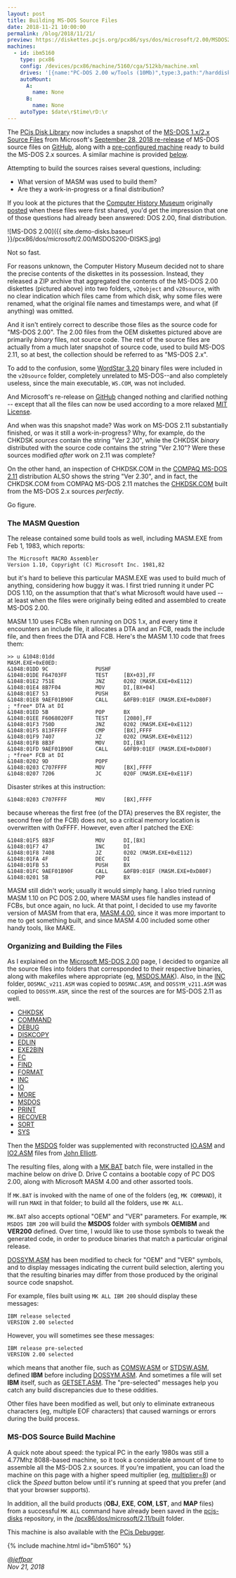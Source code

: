 ```yaml
---
layout: post
title: Building MS-DOS Source Files
date: 2018-11-21 10:00:00
permalink: /blog/2018/11/21/
preview: https://diskettes.pcjs.org/pcx86/sys/dos/microsoft/2.00/MSDOS200-DISKS.jpg
machines:
  - id: ibm5160
    type: pcx86
    config: /devices/pcx86/machine/5160/cga/512kb/machine.xml
    drives: '[{name:"PC-DOS 2.00 w/Tools (10Mb)",type:3,path:"/harddisks/pcx86/sys/dos/ibm/2.00/PCDOS200-C400.json"},{name:"MS-DOS 1.x/2.x Source (10Mb)",type:3,path:"/harddisks/pcx86/sys/dos/microsoft/2.00/MSDOS-SRC.json"}]'
    autoMount:
      A:
        name: None
      B:
        name: None
    autoType: $date\r$time\rD:\r
---
```


The [PCjs Disk Library](/disks/pcx86/) now includes a snapshot of the [MS-DOS 1.x/2.x Source Files](/disks/pcx86/dos/microsoft/2.00/)
from Microsoft's [September 28, 2018 re-release](https://blogs.msdn.microsoft.com/commandline/2018/09/28/re-open-sourcing-ms-dos-1-25-and-2-0/)
of MS-DOS source files on [GitHub](https://github.com/microsoft/ms-dos), along with a
[pre-configured machine](/disks/pcx86/dos/microsoft/2.00/#ms-dos-source-build-machine) ready to build the MS-DOS 2.x sources.
A similar machine is provided [below](/blog/2018/11/21/#ms-dos-source-build-machine).

Attempting to build the sources raises several questions, including:

- What version of MASM was used to build them?
- Are they a work-in-progress or a final distribution?

If you look at the pictures that the [Computer History Museum](http://www.computerhistory.org/) originally
[posted](http://www.computerhistory.org/atchm/microsoft-ms-dos-early-source-code/) when these files were first shared,
you'd get the impression that one of those questions had already been answered: DOS 2.00, final distribution.

![MS-DOS 2.00]({{ site.demo-disks.baseurl }}/pcx86/dos/microsoft/2.00/MSDOS200-DISKS.jpg)

Not so fast.

For reasons unknown, the Computer History Museum decided not to share the precise contents of the diskettes in its possession.
Instead, they released a ZIP archive that aggregated the contents of the MS-DOS 2.00 diskettes (pictured above) into two
folders, `v20object` and `v20source`, with no clear indication which files came from which disk, why some files were renamed,
what the original file names and timestamps were, and what (if anything) was omitted.

And it isn't entirely correct to describe those files as the source code for "MS-DOS 2.00".  The 2.00 files from the
OEM diskettes pictured above are primarily *binary* files, not source code.  The rest of the source files are actually
from a much later snapshot of source code, used to build MS-DOS 2.11, so at best, the collection should be referred to as
"MS-DOS 2.x".

To add to the confusion, some [WordStar 3.20](/disks/pcx86/apps/other/wordstar/3.20/) binary files were included in the
`v20source` folder, completely unrelated to MS-DOS--and also completely useless, since the main executable, `WS.COM`, was not
included.

And Microsoft's re-release on [GitHub](https://github.com/microsoft/ms-dos) changed nothing and clarified nothing -- except
that all the files can now be used according to a more relaxed [MIT License](https://en.wikipedia.org/wiki/MIT_License).

And when was this snapshot made?  Was work on MS-DOS 2.11 substantially finished, or was it still a work-in-progress?
Why, for example, do the CHKDSK *sources* contain the string "Ver 2.30", while the CHKDSK *binary* distributed with the source
code contains the string "Ver 2.10"?  Were these sources modified *after* work on 2.11 was complete?

On the other hand, an inspection of CHKDSK.COM in the [COMPAQ MS-DOS 2.11](/disks/pcx86/dos/compaq/2.11/) distribution ALSO
shows the string "Ver 2.30", and in fact, the CHKDSK.COM from COMPAQ MS-DOS 2.11 matches the
[CHKDSK.COM](https://github.com/jeffpar/pcjs-demo-disks/tree/master/pcx86/dos/microsoft/2.11/built/CHKDSK)
built from the MS-DOS 2.x sources *perfectly*.

Go figure.

### The MASM Question

The release contained some build tools as well, including MASM.EXE from Feb 1, 1983, which reports:

    The Microsoft MACRO Assembler
    Version 1.10, Copyright (C) Microsoft Inc. 1981,82

but it's hard to believe this particular MASM.EXE was used to build much of anything, considering how buggy it was.
I first tried running it under PC DOS 1.10, on the assumption that that's what Microsoft would have used -- at least
when the files were originally being edited and assembled to create MS-DOS 2.00.

MASM 1.10 uses FCBs when running on DOS 1.x, and every time it encounters an include file, it allocates a DTA and an
FCB, reads the include file, and then frees the DTA and FCB.  Here's the MASM 1.10 code that frees them:

    >> u &1048:01dd
    MASM.EXE+0xE0ED:
    &1048:01DD 9C               PUSHF   
    &1048:01DE F64703FF         TEST     [BX+03],FF
    &1048:01E2 751E             JNZ      0202 (MASM.EXE+0xE112)
    &1048:01E4 8B7F04           MOV      DI,[BX+04]
    &1048:01E7 53               PUSH     BX
    &1048:01E8 9AEF01B90F       CALL     &0FB9:01EF (MASM.EXE+0xD80F)       ; *free* DTA at DI
    &1048:01ED 5B               POP      BX
    &1048:01EE F6068020FF       TEST     [2080],FF
    &1048:01F3 750D             JNZ      0202 (MASM.EXE+0xE112)
    &1048:01F5 813FFFFF         CMP      [BX],FFFF
    &1048:01F9 7407             JZ       0202 (MASM.EXE+0xE112)
    &1048:01FB 8B3F             MOV      DI,[BX]
    &1048:01FD 9AEF01B90F       CALL     &0FB9:01EF (MASM.EXE+0xD80F)       ; *free* FCB at DI
    &1048:0202 9D               POPF    
    &1048:0203 C707FFFF         MOV      [BX],FFFF
    &1048:0207 7206             JC       020F (MASM.EXE+0xE11F)

Disaster strikes at this instruction:

    &1048:0203 C707FFFF         MOV      [BX],FFFF

because whereas the first free (of the DTA) preserves the BX register, the second free (of the FCB) does not, so a
critical memory location is overwritten with 0xFFFF.  However, even after I patched the EXE:

    &1048:01F5 8B3F             MOV      DI,[BX]
    &1048:01F7 47               INC      DI
    &1048:01F8 7408             JZ       0202 (MASM.EXE+0xE112)
    &1048:01FA 4F               DEC      DI
    &1048:01FB 53               PUSH     BX
    &1048:01FC 9AEF01B90F       CALL     &0FB9:01EF (MASM.EXE+0xD80F)
    &1048:0201 5B               POP      BX

MASM still didn't work; usually it would simply hang.  I also tried running MASM 1.10 on PC DOS 2.00, where MASM
uses file handles instead of FCBs, but once again, no luck.  At that point, I decided to use my favorite version of
MASM from that era, [MASM 4.00](/disks/pcx86/tools/microsoft/masm/4.00/), since it was more important to me to get
something built, and since MASM 4.00 included some other handy tools, like MAKE.

### Organizing and Building the Files

As I explained on the [Microsoft MS-DOS 2.00](/disks/pcx86/dos/microsoft/2.00/) page, I decided to organize all
the source files into folders that corresponded to their respective binaries, along with makefiles where appropriate
(eg, [MSDOS.MAK](https://github.com/jeffpar/pcjs-demo-disks/blob/master/pcx86/dos/microsoft/2.11/src/MSDOS/MSDOS.MAK)).
Also, in the [INC](https://github.com/jeffpar/pcjs-demo-disks/tree/master/pcx86/dos/microsoft/2.11/src/INC) folder,
`DOSMAC_v211.ASM` was copied to `DOSMAC.ASM`, and `DOSSYM_v211.ASM` was copied to `DOSSYM.ASM`, since the rest of the sources
are for MS-DOS 2.11 as well.

- [CHKDSK](https://github.com/jeffpar/pcjs-demo-disks/tree/master/pcx86/dos/microsoft/2.11/src/CHKDSK)
- [COMMAND](https://github.com/jeffpar/pcjs-demo-disks/tree/master/pcx86/dos/microsoft/2.11/src/COMMAND)
- [DEBUG](https://github.com/jeffpar/pcjs-demo-disks/tree/master/pcx86/dos/microsoft/2.11/src/DEBUG)
- [DISKCOPY](https://github.com/jeffpar/pcjs-demo-disks/tree/master/pcx86/dos/microsoft/2.11/src/DISKCOPY)
- [EDLIN](https://github.com/jeffpar/pcjs-demo-disks/tree/master/pcx86/dos/microsoft/2.11/src/EDLIN)
- [EXE2BIN](https://github.com/jeffpar/pcjs-demo-disks/tree/master/pcx86/dos/microsoft/2.11/src/EXE2BIN)
- [FC](https://github.com/jeffpar/pcjs-demo-disks/tree/master/pcx86/dos/microsoft/2.11/src/FC)
- [FIND](https://github.com/jeffpar/pcjs-demo-disks/tree/master/pcx86/dos/microsoft/2.11/src/FIND)
- [FORMAT](https://github.com/jeffpar/pcjs-demo-disks/tree/master/pcx86/dos/microsoft/2.11/src/FORMAT)
- [INC](https://github.com/jeffpar/pcjs-demo-disks/tree/master/pcx86/dos/microsoft/2.11/src/INC)
- [IO](https://github.com/jeffpar/pcjs-demo-disks/tree/master/pcx86/dos/microsoft/2.11/src/IO)
- [MORE](https://github.com/jeffpar/pcjs-demo-disks/tree/master/pcx86/dos/microsoft/2.11/src/MORE)
- [MSDOS](https://github.com/jeffpar/pcjs-demo-disks/tree/master/pcx86/dos/microsoft/2.11/src/MSDOS)
- [PRINT](https://github.com/jeffpar/pcjs-demo-disks/tree/master/pcx86/dos/microsoft/2.11/src/PRINT)
- [RECOVER](https://github.com/jeffpar/pcjs-demo-disks/tree/master/pcx86/dos/microsoft/2.11/src/RECOVER)
- [SORT](https://github.com/jeffpar/pcjs-demo-disks/tree/master/pcx86/dos/microsoft/2.11/src/SORT)
- [SYS](https://github.com/jeffpar/pcjs-demo-disks/tree/master/pcx86/dos/microsoft/2.11/src/SYS)

Then the [MSDOS](https://github.com/jeffpar/pcjs-demo-disks/tree/master/pcx86/dos/microsoft/2.11/src/MSDOS)
folder was supplemented with reconstructed
[IO.ASM](https://demo-disks.pcjs.org/pcx86/dos/microsoft/2.11/src/MSDOS/IO.ASM) and
[IO2.ASM](https://demo-disks.pcjs.org/pcx86/dos/microsoft/2.11/src/MSDOS/IO2.ASM) files from
[John Elliott](http://www.seasip.info/DOS/).

The resulting files, along with a [MK.BAT](https://github.com/jeffpar/pcjs-demo-disks/blob/master/pcx86/dos/microsoft/2.11/src/MK.BAT)
batch file, were installed in the machine below on drive D.  Drive C contains a bootable copy of PC DOS 2.00, along with
Microsoft MASM 4.00 and other assorted tools.

If `MK.BAT` is invoked with the name of one of the folders (eg, `MK COMMAND`), it will run `MAKE` in that
folder; to build all the folders, use `MK ALL`.

`MK.BAT` also accepts optional "OEM" and "VER" parameters.  For example, `MK MSDOS IBM 200` will build the **MSDOS**
folder with symbols **OEMIBM** and **VER200** defined.  Over time, I would like to use those symbols to
tweak the generated code, in order to produce binaries that match a particular original release.

[DOSSYM.ASM](https://github.com/jeffpar/pcjs-demo-disks/tree/master/pcx86/dos/microsoft/2.11/src/INC/DOSSYM.ASM) has been
modified to check for "OEM" and "VER" symbols, and to display messages indicating the current build selection, alerting
you that the resulting binaries may differ from those produced by the original source code snapshot.

For example, files built using `MK ALL IBM 200` should display these messages:

    IBM release selected 
    VERSION 2.00 selected 

However, you will sometimes see these messages:

    IBM release pre-selected 
    VERSION 2.00 selected 

which means that another file, such as
[COMSW.ASM](https://github.com/jeffpar/pcjs-demo-disks/tree/master/pcx86/dos/microsoft/2.11/src/COMMAND/COMSW.ASM) or
[STDSW.ASM](https://github.com/jeffpar/pcjs-demo-disks/tree/master/pcx86/dos/microsoft/2.11/src/MSDOS/STDSW.ASM),
defined **IBM** before including
[DOSSYM.ASM](https://github.com/jeffpar/pcjs-demo-disks/tree/master/pcx86/dos/microsoft/2.11/src/INC/DOSSYM.ASM).
And sometimes a file will set **IBM** itself, such as
[GETSET.ASM](https://github.com/jeffpar/pcjs-demo-disks/tree/master/pcx86/dos/microsoft/2.11/src/MSDOS/GETSET.ASM).
The "pre-selected" messages help you catch any build discrepancies due to these oddities.

Other files have been modified as well, but only to eliminate extraneous characters (eg, multiple EOF characters)
that caused warnings or errors during the build process.

### MS-DOS Source Build Machine

A quick note about speed: the typical PC in the early 1980s was still a 4.77Mhz 8088-based machine, so it took
a considerable amount of time to assemble all the MS-DOS 2.x sources.  If you're impatient, you can load the machine
on this page with a higher speed multiplier (eg, [multiplier=8](https://www.pcjs.org/blog/2018/11/21/?multiplier=8))
or click the *Speed* button below until it's running at speed that you prefer (and that your browser supports).

In addition, all the build products (**OBJ**, **EXE**, **COM**, **LST**, and **MAP** files) from a successful
`MK ALL` command have already been saved in the [pcjs-disks](https://github.com/jeffpar/pcjs-demo-disks) repository, in the
[/pcx86/dos/microsoft/2.11/built](https://github.com/jeffpar/pcjs-demo-disks/tree/master/pcx86/dos/microsoft/2.11/built)
folder.

This machine is also available with the [PCjs Debugger](/disks/pcx86/dos/microsoft/2.00/debugger/).

{% include machine.html id="ibm5160" %}

*[@jeffpar](https://jeffpar.com)*  
*Nov 21, 2018*
